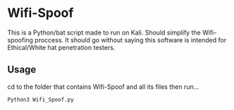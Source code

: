 # Wifi-Spoof
This is a Python/bat script made to run on Kali. Should simplify the Wifi-spoofing proccess. It should go without saying this software is intended for Ethical/White hat penetration testers. 


## Usage
cd to the folder that contains Wifi-Spoof and all its files then run...
```
Python3 Wifi_Spoof.py
```
